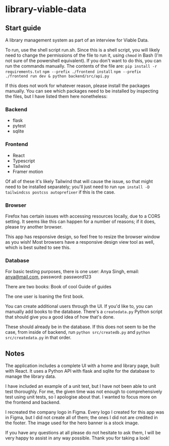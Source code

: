# library-viable-data

## Start guide
A library management system as part of an interview for Viable Data.

To run, use the shell script run.sh. Since this is a shell script, you will likely need to change the permissions of the file to run it, using `chmod` in Bash (I'm not sure of the powershell equivalent). If you don't want to do this, you can run the commands manually. The contents of the file are:
`pip install -r requirements.txt`
`npm --prefix ./frontend install`
`npm --prefix ./frontend run dev & python backend/src/api.py`

If this does not work for whatever reason, please install the packages manually. You can see which packages need to be installed by inspecting the files, but I have listed them here nonetheless:

### Backend
- flask
- pytest
- sqlite

### Frontend
- React
- Typescript
- Tailwind
- Framer motion

Of all of these it's likely Tailwind that will cause the issue, so that might need to be installed separately; you'll just need to run `npm install -D tailwindcss postcss autoprefixer` if this is the case.

### Browser

Firefox has certain issues with accessing resources locally, due to a CORS setting. It seems like this can happen for a number of reasons; if it does, please try another browser. 

This app has responsive design, so feel free to resize the browser window as you wish! Most browsers have a responsive design view tool as well, which is best suited to see this.

### Database

For basic testing purposes, there is one user:
Anya Singh, email: anya@mail.com, password: password123

There are two books:
Book of cool
Guide of guides

The one user is loaning the first book.

You can create additional users through the UI. If you'd like to, you can manually add books to the database. There's a `createdata.py` Python script that should give you a good idea of how that's done.

These should already be in the database. If this does not seem to be the case, from inside of backend, run `python src/createdb.py` and `python src/createdata.py` in that order.

## Notes
The application includes a complete UI with a home and library page, built with React. It uses a Python API with flask and sqlite for the database to manage the library data.

I have included an example of a unit test, but I have not been able to unit test thoroughly. For me, the given time was not enough to comprehensively test using unit tests, so I apologise about that. I wanted to focus more on the frontend and backend.

I recreated the company logo in Figma. Every logo I created for this app was in Figma, but I did not create all of them; the ones I did not are credited in the footer. The image used for the hero banner is a stock image.

If you have any questions at all please do not hesitate to ask them, I will be very happy to assist in any way possible. Thank you for taking a look!